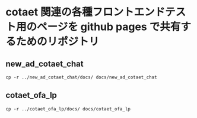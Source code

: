 # cotaet 関連の各種フロントエンドテスト用のページを github pages で共有するためのリポジトリ

## new_ad_cotaet_chat
```
cp -r ../new_ad_cotaet_chat/docs/ docs/new_ad_cotaet_chat 
```


## cotaet_ofa_lp
```
cp -r ../cotaet_ofa_lp/docs/ docs/cotaet_ofa_lp 
```